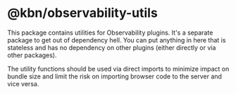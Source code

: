 # @kbn/observability-utils

This package contains utilities for Observability plugins. It's a separate package to get out of dependency hell. You can put anything in here that is stateless and has no dependency on other plugins (either directly or via other packages).

The utility functions should be used via direct imports to minimize impact on bundle size and limit the risk on importing browser code to the server and vice versa.
